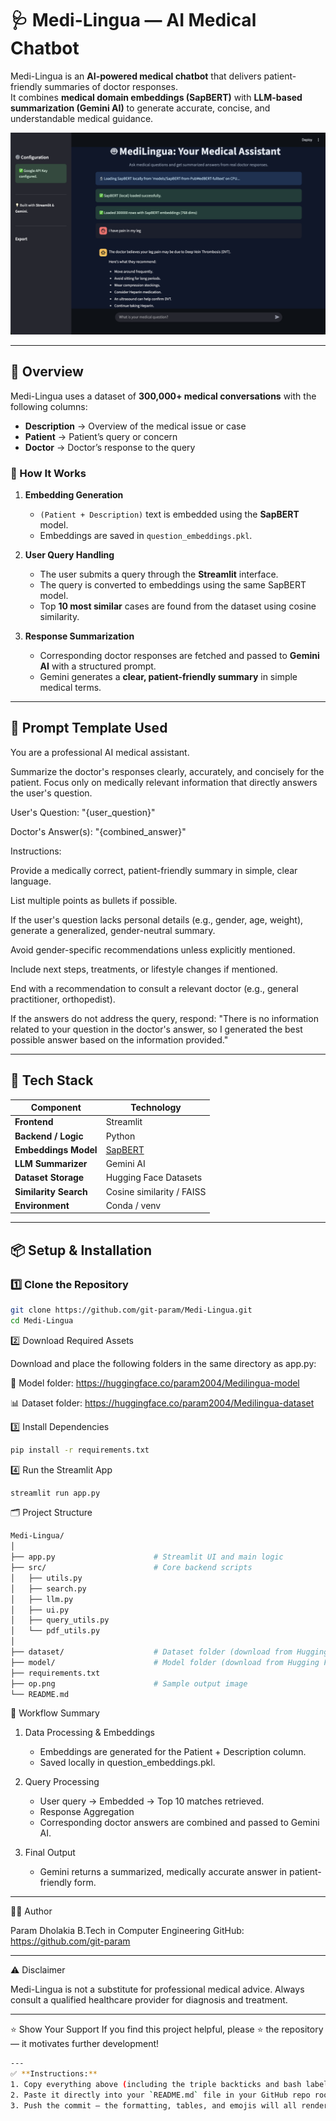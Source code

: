# 🩺 Medi-Lingua — AI Medical Chatbot

Medi-Lingua is an **AI-powered medical chatbot** that delivers patient-friendly summaries of doctor responses.  
It combines **medical domain embeddings (SapBERT)** with **LLM-based summarization (Gemini AI)** to generate accurate, concise, and understandable medical guidance.

![Sample Output](op.png)

---

## 🚀 Overview

Medi-Lingua uses a dataset of **300,000+ medical conversations** with the following columns:

- **Description** → Overview of the medical issue or case  
- **Patient** → Patient’s query or concern  
- **Doctor** → Doctor’s response to the query  

### 🔹 How It Works

1. **Embedding Generation**
   - `(Patient + Description)` text is embedded using the **SapBERT** model.
   - Embeddings are saved in `question_embeddings.pkl`.

2. **User Query Handling**
   - The user submits a query through the **Streamlit** interface.
   - The query is converted to embeddings using the same SapBERT model.
   - Top **10 most similar** cases are found from the dataset using cosine similarity.

3. **Response Summarization**
   - Corresponding doctor responses are fetched and passed to **Gemini AI** with a structured prompt.
   - Gemini generates a **clear, patient-friendly summary** in simple medical terms.

---

## 🧠 Prompt Template Used

You are a professional AI medical assistant.

Summarize the doctor's responses clearly, accurately, and concisely for the patient.
Focus only on medically relevant information that directly answers the user's question.

User's Question:
"{user_question}"

Doctor's Answer(s):
"{combined_answer}"

Instructions:

Provide a medically correct, patient-friendly summary in simple, clear language.

List multiple points as bullets if possible.

If the user's question lacks personal details (e.g., gender, age, weight), generate a generalized, gender-neutral summary.

Avoid gender-specific recommendations unless explicitly mentioned.

Include next steps, treatments, or lifestyle changes if mentioned.

End with a recommendation to consult a relevant doctor (e.g., general practitioner, orthopedist).

If the answers do not address the query, respond:
"There is no information related to your question in the doctor's answer, so I generated the best possible answer based on the information provided."




---

## 🧩 Tech Stack

| Component | Technology |
|------------|-------------|
| **Frontend** | Streamlit |
| **Backend / Logic** | Python |
| **Embeddings Model** | [SapBERT](https://huggingface.co/cambridgeltl/SapBERT-from-PubMedBERT-fulltext) |
| **LLM Summarizer** | Gemini AI |
| **Dataset Storage** | Hugging Face Datasets |
| **Similarity Search** | Cosine similarity / FAISS |
| **Environment** | Conda / venv |

---

## 📦 Setup & Installation

### 1️⃣ Clone the Repository

```bash
git clone https://github.com/git-param/Medi-Lingua.git
cd Medi-Lingua
```

2️⃣ Download Required Assets

Download and place the following folders in the same directory as app.py:

🧠 Model folder: https://huggingface.co/param2004/Medilingua-model

📊 Dataset folder: https://huggingface.co/param2004/Medilingua-dataset


3️⃣ Install Dependencies
```bash
pip install -r requirements.txt
```

4️⃣ Run the Streamlit App
```bash
streamlit run app.py
```


🗂️ Project Structure
```bash
Medi-Lingua/
│
├── app.py                      # Streamlit UI and main logic
├── src/                        # Core backend scripts
│   ├── utils.py
│   ├── search.py
│   ├── llm.py
│   ├── ui.py
│   ├── query_utils.py
│   └── pdf_utils.py
│
├── dataset/                    # Dataset folder (download from Hugging Face)
├── model/                      # Model folder (download from Hugging Face)
├── requirements.txt
├── op.png                      # Sample output image
└── README.md
```

🧪 Workflow Summary

1. Data Processing & Embeddings
   - Embeddings are generated for the Patient + Description column.
   - Saved locally in question_embeddings.pkl.

2. Query Processing
   - User query → Embedded → Top 10 matches retrieved.
   - Response Aggregation
   - Corresponding doctor answers are combined and passed to Gemini AI.

3. Final Output
   - Gemini returns a summarized, medically accurate answer in patient-friendly form.
  
---

👨‍💻 Author

Param Dholakia
B.Tech in Computer Engineering
GitHub: https://github.com/git-param

---

⚠️ Disclaimer

Medi-Lingua is not a substitute for professional medical advice.
Always consult a qualified healthcare provider for diagnosis and treatment.

---

⭐ Show Your Support
If you find this project helpful, please ⭐ the repository — it motivates further development!
```bash
---
✅ **Instructions:**
1. Copy everything above (including the triple backticks and bash label at the top).  
2. Paste it directly into your `README.md` file in your GitHub repo root.  
3. Push the commit — the formatting, tables, and emojis will all render perfectly on GitHub.
```
